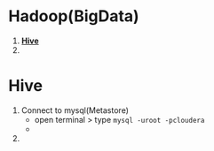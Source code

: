 # Hadoop(BigData)
1. **[Hive](#Hive)**<br>
2. 



# Hive
1. Connect to mysql(Metastore)
    - open terminal > type ```mysql -uroot -pcloudera```
    - 
2. 
